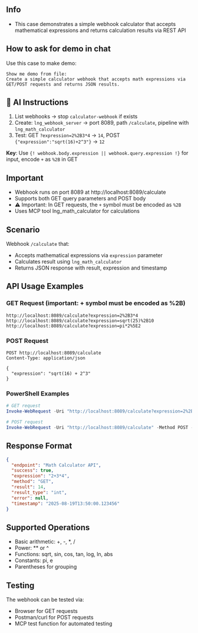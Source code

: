## Info
- This case demonstrates a simple webhook calculator that accepts mathematical expressions and returns calculation results via REST API

## How to ask for demo in chat  
Use this case to make demo:
```
Show me demo from file:
Create a simple calculator webhook that accepts math expressions via GET/POST requests and returns JSON results.
```

## 🤖 AI Instructions
1. List webhooks → stop `calculator-webhook` if exists
2. Create: `lng_webhook_server` → port 8089, path `/calculate`, pipeline with `lng_math_calculator`
3. Test: GET `?expression=2%2B3*4` → `14`, POST `{"expression":"sqrt(16)+2^3"}` → `12`

**Key**: Use `{! webhook.body.expression || webhook.query.expression !}` for input, encode `+` as `%2B` in GET

## Important
- Webhook runs on port 8089 at http://localhost:8089/calculate
- Supports both GET query parameters and POST body
- ⚠️ Important: In GET requests, the `+` symbol must be encoded as `%2B`
- Uses MCP tool lng_math_calculator for calculations

## Scenario
Webhook `/calculate` that:
- Accepts mathematical expressions via `expression` parameter
- Calculates result using `lng_math_calculator`
- Returns JSON response with result, expression and timestamp

## API Usage Examples

### GET Request (important: + symbol must be encoded as %2B)
```
http://localhost:8089/calculate?expression=2%2B3*4
http://localhost:8089/calculate?expression=sqrt(25)%2B10
http://localhost:8089/calculate?expression=pi*2%5E2
```

### POST Request
```
POST http://localhost:8089/calculate
Content-Type: application/json

{
  "expression": "sqrt(16) + 2^3"
}
```

### PowerShell Examples
```powershell
# GET request
Invoke-WebRequest -Uri "http://localhost:8089/calculate?expression=2%2B3*4"

# POST request
Invoke-WebRequest -Uri "http://localhost:8089/calculate" -Method POST -Headers @{"Content-Type"="application/json"} -Body '{"expression": "pi * 2^2"}'
```

## Response Format
```json
{
  "endpoint": "Math Calculator API",
  "success": true,
  "expression": "2+3*4", 
  "method": "GET",
  "result": 14,
  "result_type": "int",
  "error": null,
  "timestamp": "2025-08-19T13:50:00.123456"
}
```

## Supported Operations
- Basic arithmetic: +, -, *, /
- Power: ** or ^
- Functions: sqrt, sin, cos, tan, log, ln, abs
- Constants: pi, e
- Parentheses for grouping

## Testing
The webhook can be tested via:
- Browser for GET requests
- Postman/curl for POST requests  
- MCP test function for automated testing